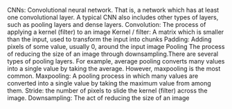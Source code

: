 CNNs: Convolutional neural network. That is, a network which has at least one convolutional layer. A typical CNN also includes other types of layers, such as pooling layers and dense layers.
Convolution: The process of applying a kernel (filter) to an image
Kernel / filter: A matrix which is smaller than the input, used to transform the input into chunks
Padding: Adding pixels of some value, usually 0, around the input image
Pooling The process of reducing the size of an image through downsampling.There are several types of pooling layers. For example, average pooling converts many values into a single value by taking the average. However, maxpooling is the most common.
Maxpooling: A pooling process in which many values are converted into a single value by taking the maximum value from among them.
Stride: the number of pixels to slide the kernel (filter) across the image.
Downsampling: The act of reducing the size of an image
